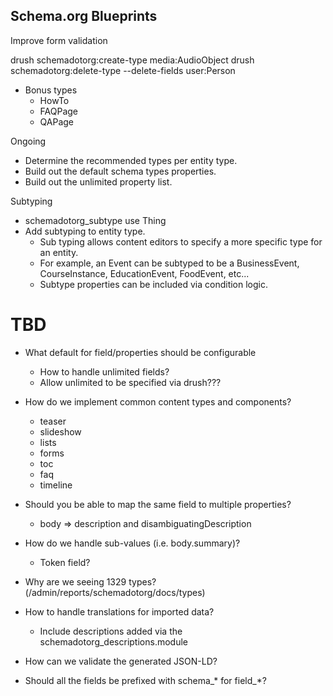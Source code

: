 Schema.org Blueprints
---------------------

Improve form validation

drush schemadotorg:create-type media:AudioObject
drush schemadotorg:delete-type --delete-fields user:Person

- Bonus types
  - HowTo
  - FAQPage
  - QAPage

Ongoing
- Determine the recommended types per entity type.
- Build out the default schema types properties.
- Build out the unlimited property list.

Subtyping
- schemadotorg_subtype use Thing
- Add subtyping to entity type.
  - Sub typing allows content editors to specify a more specific type for an entity.
  - For example, an Event can be subtyped to be a BusinessEvent, CourseInstance, EducationEvent, FoodEvent, etc...
  - Subtype properties can be included via condition logic.


# TBD

- What default for field/properties should be configurable
  - How to handle unlimited fields?
  - Allow unlimited to be specified via drush???

- How do we implement common content types and components?
  - teaser
  - slideshow
  - lists
  - forms
  - toc
  - faq
  - timeline

- Should you be able to map the same field to multiple properties?
  - body => description and disambiguatingDescription

- How do we handle sub-values (i.e. body.summary)?
  - Token field?

- Why are we seeing 1329 types? (/admin/reports/schemadotorg/docs/types)

- How to handle translations for imported data?
  - Include descriptions added via the schemadotorg_descriptions.module

- How can we validate the generated JSON-LD?

- Should all the fields be prefixed with schema_* for field_*?
